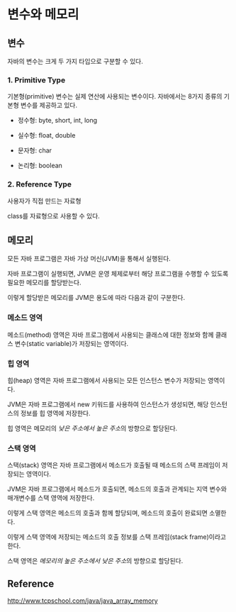 # 변수와 메모리

## 변수

자바의 변수는 크게 두 가지 타입으로 구분할 수 있다.

### 1. Primitive Type
기본형(primitive) 변수는 실제 연산에 사용되는 변수이다. 자바에서는 8가지 종류의 기본형 변수를 제공하고 있다.

- 정수형: byte, short, int, long

- 실수형: float, double

- 문자형: char

- 논리형: boolean

### 2. Reference Type
사용자가 직접 만드는 자료형

class를 자료형으로 사용할 수 있다.

## 메모리
모든 자바 프로그램은 자바 가상 머신(JVM)을 통해서 실행된다.

자바 프로그램이 실행되면, JVM은 운영 체제로부터 해당 프로그램을 수행할 수 있도록 필요한 메모리를 할당받는다.

이렇게 할당받은 메모리를 JVM은 용도에 따라 다음과 같이 구분한다.

### 메소드 영역
메소드(method) 영역은 자바 프로그램에서 사용되는 클래스에 대한 정보와 함께 클래스 변수(static variable)가 저장되는 영역이다.

### 힙 영역
힙(heap) 영역은 자바 프로그램에서 사용되는 모든 인스턴스 변수가 저장되는 영역이다.

JVM은 자바 프로그램에서 new 키워드를 사용하여 인스턴스가 생성되면, 해당 인스턴스의 정보를 힙 영역에 저장한다.

힙 영역은 메모리의 *낮은 주소에서 높은 주소*의 방향으로 할당된다.

### 스택 영역
스택(stack) 영역은 자바 프로그램에서 메소드가 호출될 때 메소드의 스택 프레임이 저장되는 영역이다.

JVM은 자바 프로그램에서 메소드가 호출되면, 메소드의 호출과 관계되는 지역 변수와 매개변수를 스택 영역에 저장한다.

이렇게 스택 영역은 메소드의 호출과 함께 할당되며, 메소드의 호출이 완료되면 소멸한다.

이렇게 스택 영역에 저장되는 메소드의 호출 정보를 스택 프레임(stack frame)이라고 한다.

스택 영역은 *메모리의 높은 주소에서 낮은 주소*의 방향으로 할당된다.


## Reference
http://www.tcpschool.com/java/java_array_memory
